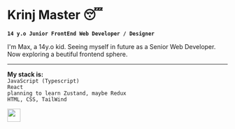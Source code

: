 # Krinj Master 😴

**`14 y.o Junior FrontEnd Web Developer / Designer`**

I'm Max, a 14y.o kid. Seeing myself in future as a Senior Web Developer. Now exploring a beutiful frontend sphere.<br><hr>
**My stack is:**<br>
`JavaScript (Typescript)` <br>
`React` <br>
`planning to learn Zustand, maybe Redux` <br>
`HTML, CSS, TailWind` <br>

<img width="30px" src="https://cdn.jsdelivr.net/gh/devicons/devicon/icons/javascript/javascript-original.svg" />
          

